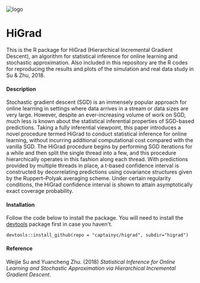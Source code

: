 ![logo](https://upload.wikimedia.org/wikipedia/commons/7/77/Trident_logo.svg) 

# HiGrad

This is the R package for HiGrad (Hierarchical Incremental Gradient Descent), 
an algorithm for statistical inference for online learning and stochastic approximation.
Also included in this repository are the R codes for reproducing the results and plots
of the simulation and real data study in Su & Zhu, 2018.

#### Description


Stochastic gradient descent (SGD) is an immensely popular approach for online learning in 
settings where data arrives in a stream or data sizes are very large. 
However, despite an ever-increasing volume of work on SGD, much less is known about the 
statistical inferential properties of SGD-based predictions. 
Taking a fully inferential viewpoint, this paper introduces a novel procedure termed 
HiGrad to conduct statistical inference for online learning, 
without incurring additional computational cost compared with the vanilla SGD. 
The HiGrad procedure begins by performing SGD iterations for a while and then split the single thread into a few, 
and this procedure hierarchically operates in this fashion along each thread. 
With predictions provided by multiple threads in place, 
a t-based confidence interval is constructed by decorrelating predictions 
using covariance structures given by the Ruppert–Polyak averaging scheme. 
Under certain regularity conditions, the HiGrad confidence interval 
is shown to attain asymptotically exact coverage probability. 

#### Installation

Follow the code below to install the package. 
You will need to install the [devtools](https://cran.r-project.org/package=devtools) package first in case you haven't. 

    devtools::install_github(repo = "captainyc/higrad", subdir="higrad")

#### Reference

Weijie Su and Yuancheng Zhu. (2018) *Statistical Inference for Online Learning and Stochastic Approximation via Hierarchical Incremental Gradient Descent*.
